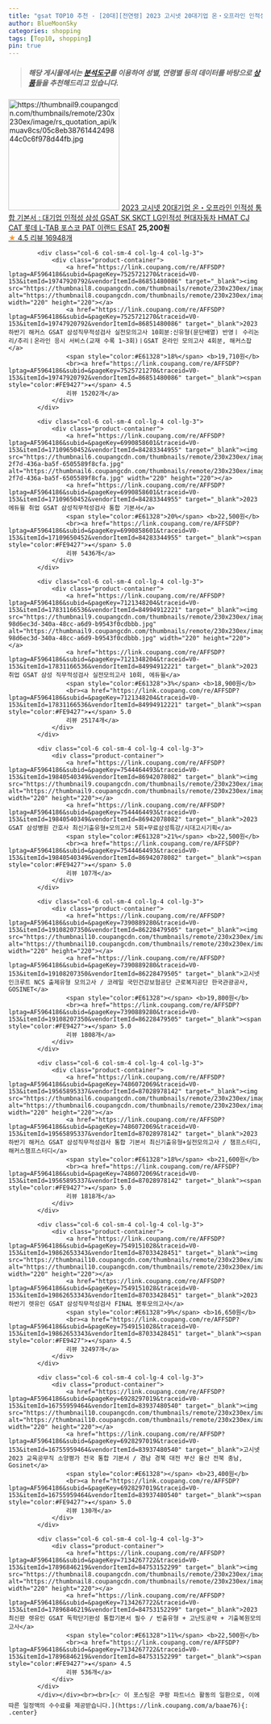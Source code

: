 ```yaml
---
title: "gsat TOP10 추천 - [20대][전연령] 2023 고시넷 20대기업 온・오프라인 인적성 통합 기본서 : 대기업 인적성 삼성 GSAT SK SKCT LG인적성 현대자동"
author: BlueMoonSky
categories: shopping
tags: [Top10, shopping]
pin: true
---
```


> ##### 해당 게시물에서는 [**분석도구**](https://itemscout.io/)를 이용하여 **성별**, **연령별** 등의 데이터를 바탕으로 [**상품**](https://link.coupang.com/a/baae76)들을 추천해드리고 있습니다.
<div class="container"><div class="row">
            <div class="col-6 col-sm-4 col-lg-4 col-lg-3">
                <div class="product-container">
                    <a href="https://link.coupang.com/re/AFFSDP?lptag=AF5964186&subid=&pageKey=7193476821&traceid=V0-153&itemId=18167559479&vendorItemId=85317096654" target="_blank"><img src="https://thumbnail9.coupangcdn.com/thumbnails/remote/230x230ex/image/rs_quotation_api/kmuav8cs/05c8eb3876144249844c0c6f978d44fb.jpg" alt="https://thumbnail9.coupangcdn.com/thumbnails/remote/230x230ex/image/rs_quotation_api/kmuav8cs/05c8eb3876144249844c0c6f978d44fb.jpg" width="220" height="220"></a>
                    <a href="https://link.coupang.com/re/AFFSDP?lptag=AF5964186&subid=&pageKey=7193476821&traceid=V0-153&itemId=18167559479&vendorItemId=85317096654" target="_blank">2023 고시넷 20대기업 온・오프라인 인적성 통합 기본서 : 대기업 인적성 삼성 GSAT SK SKCT LG인적성 현대자동차 HMAT CJ CAT 롯데 L-TAB 포스코 PAT 이랜드 ESAT</a>
                    <span style="color:#E61328"></span> <b>25,200원</b>
                    <br><a href="https://link.coupang.com/re/AFFSDP?lptag=AF5964186&subid=&pageKey=7193476821&traceid=V0-153&itemId=18167559479&vendorItemId=85317096654" target="_blank"><span style="color:#FE9427">★</span> 4.5
                    리뷰 16948개</a>
                </div>
            </div>
            
            <div class="col-6 col-sm-4 col-lg-4 col-lg-3">
                <div class="product-container">
                    <a href="https://link.coupang.com/re/AFFSDP?lptag=AF5964186&subid=&pageKey=7525721270&traceid=V0-153&itemId=19747920792&vendorItemId=86851480086" target="_blank"><img src="https://thumbnail8.coupangcdn.com/thumbnails/remote/230x230ex/image/vendor_inventory/0ca2/c1d011ef7820172de8a9345dfed64dbd166fcbcee66eb9200481133de0ce.png" alt="https://thumbnail8.coupangcdn.com/thumbnails/remote/230x230ex/image/vendor_inventory/0ca2/c1d011ef7820172de8a9345dfed64dbd166fcbcee66eb9200481133de0ce.png" width="220" height="220"></a>
                    <a href="https://link.coupang.com/re/AFFSDP?lptag=AF5964186&subid=&pageKey=7525721270&traceid=V0-153&itemId=19747920792&vendorItemId=86851480086" target="_blank">2023 하반기 해커스 GSAT 삼성직무적성검사 실전모의고사 10회분:신유형(문단배열) 반영ㅣ 수리논리/추리ㅣ온라인 응시 서비스(교재 수록 1~3회)ㅣGSAT 온라인 모의고사 4회분, 해커스잡</a>
                    <span style="color:#E61328">18%</span> <b>19,710원</b>
                    <br><a href="https://link.coupang.com/re/AFFSDP?lptag=AF5964186&subid=&pageKey=7525721270&traceid=V0-153&itemId=19747920792&vendorItemId=86851480086" target="_blank"><span style="color:#FE9427">★</span> 4.5
                    리뷰 15202개</a>
                </div>
            </div>
            
            <div class="col-6 col-sm-4 col-lg-4 col-lg-3">
                <div class="product-container">
                    <a href="https://link.coupang.com/re/AFFSDP?lptag=AF5964186&subid=&pageKey=6990858601&traceid=V0-153&itemId=17109650452&vendorItemId=84283344955" target="_blank"><img src="https://thumbnail6.coupangcdn.com/thumbnails/remote/230x230ex/image/retail/images/2022/12/13/13/0/fa2741e7-2f7d-436a-ba5f-6505589f8cfa.jpg" alt="https://thumbnail6.coupangcdn.com/thumbnails/remote/230x230ex/image/retail/images/2022/12/13/13/0/fa2741e7-2f7d-436a-ba5f-6505589f8cfa.jpg" width="220" height="220"></a>
                    <a href="https://link.coupang.com/re/AFFSDP?lptag=AF5964186&subid=&pageKey=6990858601&traceid=V0-153&itemId=17109650452&vendorItemId=84283344955" target="_blank">2023 에듀윌 취업 GSAT 삼성직무적성검사 통합 기본서</a>
                    <span style="color:#E61328">20%</span> <b>22,500원</b>
                    <br><a href="https://link.coupang.com/re/AFFSDP?lptag=AF5964186&subid=&pageKey=6990858601&traceid=V0-153&itemId=17109650452&vendorItemId=84283344955" target="_blank"><span style="color:#FE9427">★</span> 5.0
                    리뷰 5436개</a>
                </div>
            </div>
            
            <div class="col-6 col-sm-4 col-lg-4 col-lg-3">
                <div class="product-container">
                    <a href="https://link.coupang.com/re/AFFSDP?lptag=AF5964186&subid=&pageKey=7121348204&traceid=V0-153&itemId=17831166536&vendorItemId=84994912221" target="_blank"><img src="https://thumbnail9.coupangcdn.com/thumbnails/remote/230x230ex/image/retail/images/190087525323162-98d6ec3d-340a-48cc-a6d9-b9543f0cdbbb.jpg" alt="https://thumbnail9.coupangcdn.com/thumbnails/remote/230x230ex/image/retail/images/190087525323162-98d6ec3d-340a-48cc-a6d9-b9543f0cdbbb.jpg" width="220" height="220"></a>
                    <a href="https://link.coupang.com/re/AFFSDP?lptag=AF5964186&subid=&pageKey=7121348204&traceid=V0-153&itemId=17831166536&vendorItemId=84994912221" target="_blank">2023 취업 GSAT 삼성 직무적성검사 실전모의고사 10회, 에듀윌</a>
                    <span style="color:#E61328">3%</span> <b>18,900원</b>
                    <br><a href="https://link.coupang.com/re/AFFSDP?lptag=AF5964186&subid=&pageKey=7121348204&traceid=V0-153&itemId=17831166536&vendorItemId=84994912221" target="_blank"><span style="color:#FE9427">★</span> 5.0
                    리뷰 25174개</a>
                </div>
            </div>
            
            <div class="col-6 col-sm-4 col-lg-4 col-lg-3">
                <div class="product-container">
                    <a href="https://link.coupang.com/re/AFFSDP?lptag=AF5964186&subid=&pageKey=7544464493&traceid=V0-153&itemId=19840540349&vendorItemId=86942078082" target="_blank"><img src="https://thumbnail9.coupangcdn.com/thumbnails/remote/230x230ex/image/vendor_inventory/13ff/6eba985279a0c4be574ead3c0c7a3b5dac9c0b82892d7b52f6ac754b916c.jpg" alt="https://thumbnail9.coupangcdn.com/thumbnails/remote/230x230ex/image/vendor_inventory/13ff/6eba985279a0c4be574ead3c0c7a3b5dac9c0b82892d7b52f6ac754b916c.jpg" width="220" height="220"></a>
                    <a href="https://link.coupang.com/re/AFFSDP?lptag=AF5964186&subid=&pageKey=7544464493&traceid=V0-153&itemId=19840540349&vendorItemId=86942078082" target="_blank">2023 GSAT 삼성병원 간호사 최신기출유형+모의고사 5회+무료삼성특강/시대고시기획</a>
                    <span style="color:#E61328">21%</span> <b>22,500원</b>
                    <br><a href="https://link.coupang.com/re/AFFSDP?lptag=AF5964186&subid=&pageKey=7544464493&traceid=V0-153&itemId=19840540349&vendorItemId=86942078082" target="_blank"><span style="color:#FE9427">★</span> 5.0
                    리뷰 107개</a>
                </div>
            </div>
            
            <div class="col-6 col-sm-4 col-lg-4 col-lg-3">
                <div class="product-container">
                    <a href="https://link.coupang.com/re/AFFSDP?lptag=AF5964186&subid=&pageKey=7390889280&traceid=V0-153&itemId=19108207350&vendorItemId=86228479505" target="_blank"><img src="https://thumbnail10.coupangcdn.com/thumbnails/remote/230x230ex/image/vendor_inventory/f408/611ba4a9a10a70a577463e52c218e591dd2b320b8193c698f1c75fa59339.png" alt="https://thumbnail10.coupangcdn.com/thumbnails/remote/230x230ex/image/vendor_inventory/f408/611ba4a9a10a70a577463e52c218e591dd2b320b8193c698f1c75fa59339.png" width="220" height="220"></a>
                    <a href="https://link.coupang.com/re/AFFSDP?lptag=AF5964186&subid=&pageKey=7390889280&traceid=V0-153&itemId=19108207350&vendorItemId=86228479505" target="_blank">고시넷 인크루트 NCS 출제유형 모의고사 / 코레일 국민건강보험공단 근로복지공단 한국관광공사, GOSINET</a>
                    <span style="color:#E61328"></span> <b>19,800원</b>
                    <br><a href="https://link.coupang.com/re/AFFSDP?lptag=AF5964186&subid=&pageKey=7390889280&traceid=V0-153&itemId=19108207350&vendorItemId=86228479505" target="_blank"><span style="color:#FE9427">★</span> 5.0
                    리뷰 1808개</a>
                </div>
            </div>
            
            <div class="col-6 col-sm-4 col-lg-4 col-lg-3">
                <div class="product-container">
                    <a href="https://link.coupang.com/re/AFFSDP?lptag=AF5964186&subid=&pageKey=7486072069&traceid=V0-153&itemId=19565895337&vendorItemId=87028978142" target="_blank"><img src="https://thumbnail6.coupangcdn.com/thumbnails/remote/230x230ex/image/vendor_inventory/dd38/270bf824d208b2fc718ec966aa1e08215886c95759fe2588a27cd269d707.jpg" alt="https://thumbnail6.coupangcdn.com/thumbnails/remote/230x230ex/image/vendor_inventory/dd38/270bf824d208b2fc718ec966aa1e08215886c95759fe2588a27cd269d707.jpg" width="220" height="220"></a>
                    <a href="https://link.coupang.com/re/AFFSDP?lptag=AF5964186&subid=&pageKey=7486072069&traceid=V0-153&itemId=19565895337&vendorItemId=87028978142" target="_blank">2023 하반기 해커스 GSAT 삼성직무적성검사 통합 기본서 최신기출유형+실전모의고사 / 챔프스터디, 해커스챔프스터디</a>
                    <span style="color:#E61328">18%</span> <b>21,600원</b>
                    <br><a href="https://link.coupang.com/re/AFFSDP?lptag=AF5964186&subid=&pageKey=7486072069&traceid=V0-153&itemId=19565895337&vendorItemId=87028978142" target="_blank"><span style="color:#FE9427">★</span> 5.0
                    리뷰 1818개</a>
                </div>
            </div>
            
            <div class="col-6 col-sm-4 col-lg-4 col-lg-3">
                <div class="product-container">
                    <a href="https://link.coupang.com/re/AFFSDP?lptag=AF5964186&subid=&pageKey=7549151028&traceid=V0-153&itemId=19862653343&vendorItemId=87033428451" target="_blank"><img src="https://thumbnail10.coupangcdn.com/thumbnails/remote/230x230ex/image/rs_quotation_api/hi2vyi7h/ae34d58540404cbaba66e6ed0daa8408.jpg" alt="https://thumbnail10.coupangcdn.com/thumbnails/remote/230x230ex/image/rs_quotation_api/hi2vyi7h/ae34d58540404cbaba66e6ed0daa8408.jpg" width="220" height="220"></a>
                    <a href="https://link.coupang.com/re/AFFSDP?lptag=AF5964186&subid=&pageKey=7549151028&traceid=V0-153&itemId=19862653343&vendorItemId=87033428451" target="_blank">2023 하반기 렛유인 GSAT 삼성직무적성검사 FINAL 봉투모의고사</a>
                    <span style="color:#E61328">9%</span> <b>16,650원</b>
                    <br><a href="https://link.coupang.com/re/AFFSDP?lptag=AF5964186&subid=&pageKey=7549151028&traceid=V0-153&itemId=19862653343&vendorItemId=87033428451" target="_blank"><span style="color:#FE9427">★</span> 4.5
                    리뷰 32497개</a>
                </div>
            </div>
            
            <div class="col-6 col-sm-4 col-lg-4 col-lg-3">
                <div class="product-container">
                    <a href="https://link.coupang.com/re/AFFSDP?lptag=AF5964186&subid=&pageKey=6928297019&traceid=V0-153&itemId=16755959464&vendorItemId=83937480540" target="_blank"><img src="https://thumbnail10.coupangcdn.com/thumbnails/remote/230x230ex/image/vendor_inventory/a8bf/499e00bb05fd6f9c0e54cf4be0cfaa98a734ffee7226714e2444ba63f37c.png" alt="https://thumbnail10.coupangcdn.com/thumbnails/remote/230x230ex/image/vendor_inventory/a8bf/499e00bb05fd6f9c0e54cf4be0cfaa98a734ffee7226714e2444ba63f37c.png" width="220" height="220"></a>
                    <a href="https://link.coupang.com/re/AFFSDP?lptag=AF5964186&subid=&pageKey=6928297019&traceid=V0-153&itemId=16755959464&vendorItemId=83937480540" target="_blank">고시넷 2023 교육공무직 소양평가 전국 통합 기본서 / 경남 경북 대전 부산 울산 전북 충남, Gosinet</a>
                    <span style="color:#E61328"></span> <b>23,400원</b>
                    <br><a href="https://link.coupang.com/re/AFFSDP?lptag=AF5964186&subid=&pageKey=6928297019&traceid=V0-153&itemId=16755959464&vendorItemId=83937480540" target="_blank"><span style="color:#FE9427">★</span> 5.0
                    리뷰 130개</a>
                </div>
            </div>
            
            <div class="col-6 col-sm-4 col-lg-4 col-lg-3">
                <div class="product-container">
                    <a href="https://link.coupang.com/re/AFFSDP?lptag=AF5964186&subid=&pageKey=7134267722&traceid=V0-153&itemId=17896846219&vendorItemId=84753152299" target="_blank"><img src="https://thumbnail8.coupangcdn.com/thumbnails/remote/230x230ex/image/vendor_inventory/4d03/9254054f8b34a2d84cc1e92403a4ea46c79c122ca8c5943faaf7962e5010.jpg" alt="https://thumbnail8.coupangcdn.com/thumbnails/remote/230x230ex/image/vendor_inventory/4d03/9254054f8b34a2d84cc1e92403a4ea46c79c122ca8c5943faaf7962e5010.jpg" width="220" height="220"></a>
                    <a href="https://link.coupang.com/re/AFFSDP?lptag=AF5964186&subid=&pageKey=7134267722&traceid=V0-153&itemId=17896846219&vendorItemId=84753152299" target="_blank">2023 최신판 렛유인 GSAT 독학단기완성 통합기본서 필수 / 빈출유형 + 고난도공략 + 기출복원모의고사</a>
                    <span style="color:#E61328">11%</span> <b>22,500원</b>
                    <br><a href="https://link.coupang.com/re/AFFSDP?lptag=AF5964186&subid=&pageKey=7134267722&traceid=V0-153&itemId=17896846219&vendorItemId=84753152299" target="_blank"><span style="color:#FE9427">★</span> 4.5
                    리뷰 536개</a>
                </div>
            </div>
            </div></div><br><br>[👉 이 포스팅은 쿠팡 파트너스 활동의 일환으로, 이에 따른 일정액의 수수료를 제공받습니다.](https://link.coupang.com/a/baae76){: .center}